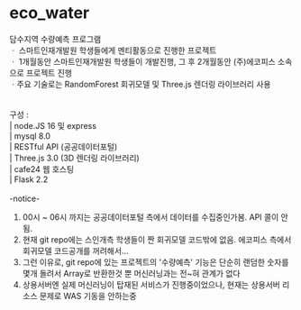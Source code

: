 # eco_water
담수지역 수량예측 프로그램
<br>
ㆍ 스마트인재개발원 학생들에게 멘티활동으로 진행한 프로젝트<br>
ㆍ 1개월동안 스마트인재개발원 학생들이 개발진행, 그 후 2개월동안 (주)에코피스 소속으로 프로젝트 진행<br>
ㆍ주요 기술로는 RandomForest 회귀모델 및 Three.js 렌더링 라이브러리 사용<br>
<br><br>
구성 :<br>
| node.JS 16 및 express<br>
| mysql 8.0<br>
| RESTful API (공공데이터포털)<br>
| Three.js 3.0 (3D 렌더링 라이브러리)<br>
| cafe24 웹 호스팅<br>
| Flask 2.2<br>
<br>
-notice-<br>
1. 00시 ~ 06시 까지는 공공데이터포털 측에서 데이터를 수집중인가봄. API 콜이 안됨.<br>
2. 현재 git repo에는 스인개측 학생들이 짠 회귀모델 코드밖에 없음. 에코피스 측에서 회귀모델 코드공개를 꺼려해서...<br>
3. 그런 이유로, git repo에 있는 프로젝트의 '수량예측' 기능은 단순히 랜덤한 숫자를 몇개 돌려서 Array로 반환한것 뿐 머신러닝과는 전~혀 관계가 없다<br>
4. 상용서버엔 실제 머신러닝이 탑재된 서비스가 진행중이었으나, 현재는 상용서버 리소스 문제로 WAS 기동을 안하는중<br>
<br>
